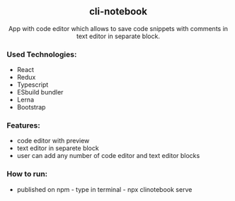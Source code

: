 <h2 align='center'>cli-notebook</h2>

<p align='center'>App with code editor which allows to save code snippets with comments in text editor in separate block. </p>

<h3>Used Technologies:</h3>

- React
- Redux
- Typescript
- ESbuild bundler
- Lerna
- Bootstrap

<h3>Features:</h3>

- code editor with preview
- text editor in separete block
- user can add any number of code editor and text editor blocks

<h3>How to run:</h3>

- published on npm - type in terminal - npx clinotebook serve
